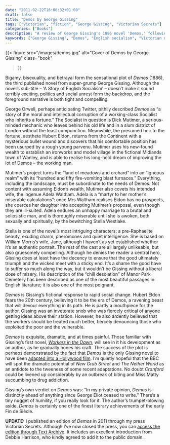 ```yaml
---
date: "2011-02-22T16:00:32+01:00"
draft: false
title: "Demos by George Gissing"
tags: ["Victorian", "fiction", "George Gissing", "Victorian Secrets"]
categories: ["Books"]
description: "A review of George Gissing's 1886 novel 'Demos,' following socialist Dick Mutimer's moral corruption after inheriting a fortune. Discover this sensational tale of bigamy, bisexuality, and betrayal set against the backdrop of English industrial unrest."
keywords: ["George Gissing", "Demos", "English socialism", "Victorian novel", "industrial unrest", "social change", "class mobility", "bisexuality", "Victorian politics"]
---
```


{{< figure
  src="/images/demos.jpg"
  alt="Cover of Demos by George Gissing"
  class="book"
>}}

Bigamy, bisexuality, and betrayal form the sensational plot of _Demos_ (1886), the third published novel from super-grump George Gissing. Although the novel’s sub-title – ‘A Story of English Socialism’ – doesn’t make it sound terribly exciting, politics and social unrest form the backdrop, and the foreground narrative is both tight and compelling.

George Orwell, perhaps anticipating Twitter, pithily described _Demos_ as “a story of the moral and intellectual corruption of a working-class Socialist who inherits a fortune.” The Socialist in question is Dick Mutimer, a serious-minded mechanic who leaves behind his old life and in a slum district of London without the least compunction. Meanwhile, the presumed heir to the fortune, aesthete Hubert Eldon, returns from the Continent with a mysterious bullet wound and discovers that his comfortable position has been usurped by a rough young parvenu. Mutimer uses his new-found wealth to establish an ironworks and model village in the fictional Midlands town of Wanley, and is able to realise his long-held dream of improving the lot of Demos – the working man.

Mutimer’s project turns the “land of meadows and orchard” into an “igneous realm” with its “hundred and fifty fire-vomiting blast furnaces.” Everything, including the landscape, must be subordinate to the needs of Demos. Not content with assuming Eldon’s wealth, Mutimer also covets his intended wife, the ingenue Adela Waltham. Adela is a “martyr to her mother’s miserable calculations”: once Mrs Waltham realises Eldon has no prospects, she coerces her daughter into accepting Mutimer’s proposal, even though they are ill-suited. Adela endures an unhappy marriage to a brutal and solipsistic man, and is thoroughly miserable until she is awoken, both sexually and spiritually, by the bewitching Stella Westlake.

Stella is one of the novel’s most intriguing characters: a pre-Raphaelite beauty, exuding charm, pheromones and quiet intelligence. She is based on William Morris’s wife, Jane, although I haven’t as yet established whether it’s an authentic portrait. The rest of the cast are all largely unlikeable, but also gruesomely compelling. Although he denies the reader a central hero, Gissing does at least have the decency to ensure that the good ultimately triumph and the wicked meet with a sticky end. It’s a shame the good have to suffer so much along the way, but it wouldn’t be Gissing without a liberal dose of misery. His description of the “chill desolation” of Manor Park Cemetery has been described as one of the most beautiful passages in English literature; it is also one of the most poignant.

_Demos_ is Gissing’s fictional response to rapid social change. Hubert Eldon fears the 20th century, believing it to be the era of Demos, a ravening beast that will devour everything in its path. He is partly a mouthpiece for the author. Gissing was an inveterate snob who was fiercely critical of anyone getting ideas above their station. However, he also ardently believed that the workers should be treated much better, fiercely denouncing those who exploited the poor and the vulnerable.

_Demos_ is exquisite, dramatic, and at times painful. Those familiar with Gissing’s first novel, [_Workers in the Dawn_](/posts/workers-in-the-dawn/), will see in it his development as an author, as he gradually hones his craft. The success of the plot is perhaps demonstrated by the fact that _Demos_ is the only Gissing novel to have been [adapted into a Hollywood film](https://www.imdb.com/title/tt0189474/). I’m quietly hopeful that the BBC will spot the dramatic potential of _New Grub Street_ and _The Nether World_ as an antidote to the tweeness of some recent adaptations. No doubt _Cranford_ could be livened up considerably by an outbreak of biting and Miss Matty succumbing to drug addiction.

Gissing’s own verdict on _Demos_ was: “In my private opinion, _Demos_ is distinctly ahead of anything since George Eliot ceased to write.” There’s a tiny nugget of humility, if you really look for it. The author’s trumpet-blowing aside, _Demos_ is certainly one of the finest literary achievements of the early Fin de Siècle.

**UPDATE:** I published an edition of _Demos_ in 2011 through my press Victorian Secrets. Although I’ve now closed the press, you can [access the edition through Text Archive](https://archive.org/details/9781906469177). It includes an excellent introduction from Debbie Harrison, who kindly agreed to add it to the public domain.

